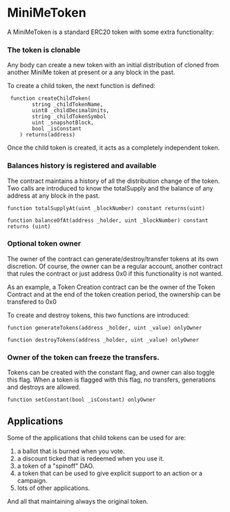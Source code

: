 # MiniMeToken

A MiniMeToken is a standard ERC20 token with some extra functionality:

### The token is clonable

Any body can create a new token with an initial distribution of cloned from another MiniMe token at present or a any block in the past.

To create a child token, the next function is defined:

     function createChildToken(
            string _childTokenName,
            uint8 _childDecimalUnits,
            string _childTokenSymbol
            uint _snapshotBlock,
            bool _isConstant
        ) returns(address)

Once the child token is created, it acts as a completely independent token.

### Balances history is registered and available

The contract maintains a history of all the distribution change of the token. Two calls are introduced to know the totalSupply and the balance of any address at any block in the past.

    function totalSupplyAt(uint _blockNumber) constant returns(uint)

    function balanceOfAt(address _holder, uint _blockNumber) constant returns (uint)

### Optional token owner

The owner of the contract can generate/destroy/transfer tokens at its own discretion. Of course, the owner can be a regular account, another contract that rules the contract or just address 0x0 if this functionality is not wanted.

As an example, a Token Creation contract can be the owner of the Token Contract and at the end of the token creation period, the ownership can be transfered to 0x0

To create and destroy tokens, this two functions are introduced:

    function generateTokens(address _holder, uint _value) onlyOwner

    function destroyTokens(address _holder, uint _value) onlyOwner

### Owner of the token can freeze the transfers.

Tokens can be created with the constant flag, and owner can also toggle this flag. When a token is flagged with this flag, no transfers, generations and destroys are allowed.

    function setConstant(bool _isConstant) onlyOwner


## Applications

Some of the applications that child tokens can be used for are:

1. a ballot that is burned when you vote.
2. a discount ticked that is redeemed when you use it.
3. a token of a "spinoff" DAO.
4. a token that can be used to give explicit support to an action or a campaign.
5. lots of other applications.

And all that maintaining always the original token.
